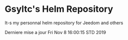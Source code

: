 # Gsyltc's Helm Repository

It-s my personnal helm repository for Jeedom and others

Derniere mise a jour Fri Nov  8 16:00:15 STD 2019
